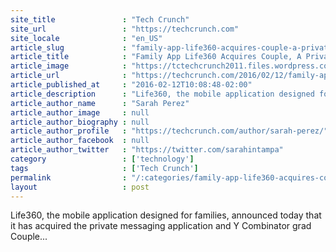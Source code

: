 ```yaml
---
site_title               : "Tech Crunch"
site_url                 : "https://techcrunch.com"
site_locale              : "en_US"
article_slug             : "family-app-life360-acquires-couple-a-private-messaging-app-for-two"
article_title            : "Family App Life360 Acquires Couple, A Private Messaging App For Two"
article_image            : "https://tctechcrunch2011.files.wordpress.com/2016/02/life360-couple.png?w=764&h=400&crop=1"
article_url              : "https://techcrunch.com/2016/02/12/family-app-life360-acquires-couple-a-private-messaging-app-for-two/"
article_published_at     : "2016-02-12T10:08:48-02:00"
article_description      : "Life360, the mobile application designed for families, announced today that it has acquired the private messaging application and Y Combinator grad Couple..."
article_author_name      : "Sarah Perez"
article_author_image     : null
article_author_biography : null
article_author_profile   : "https://techcrunch.com/author/sarah-perez/"
article_author_facebook  : null
article_author_twitter   : "https://twitter.com/sarahintampa"
category                 : ['technology']
tags                     : ['Tech Crunch']
permalink                : "/:categories/family-app-life360-acquires-couple-a-private-messaging-app-for-two/"
layout                   : post
---
```


Life360, the mobile application designed for families, announced today that it has acquired the private messaging application and Y Combinator grad Couple...
